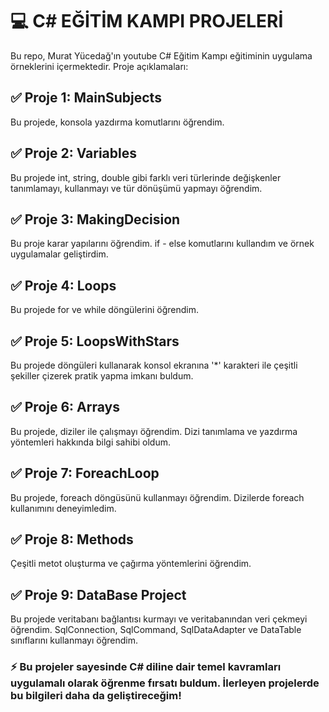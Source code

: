 # 💻 C# EĞİTİM KAMPI PROJELERİ

Bu repo, Murat Yücedağ'ın youtube C# Eğitim Kampı eğitiminin uygulama örneklerini içermektedir. Proje açıklamaları:

## ✅ Proje 1: MainSubjects
Bu projede, konsola yazdırma komutlarını öğrendim.

## ✅ Proje 2: Variables
Bu projede int, string, double gibi farklı veri türlerinde değişkenler tanımlamayı, kullanmayı ve tür dönüşümü yapmayı öğrendim. 

## ✅ Proje 3: MakingDecision
Bu proje karar yapılarını öğrendim. if - else komutlarını kullandım ve örnek uygulamalar geliştirdim.

## ✅ Proje 4: Loops
Bu projede for ve while döngülerini öğrendim.

## ✅ Proje 5: LoopsWithStars
Bu projede döngüleri kullanarak konsol ekranına '*' karakteri ile çeşitli şekiller çizerek pratik yapma imkanı buldum.

## ✅ Proje 6: Arrays
Bu projede, diziler ile çalışmayı öğrendim. Dizi tanımlama ve yazdırma yöntemleri hakkında bilgi sahibi oldum.

## ✅ Proje 7: ForeachLoop
Bu projede, foreach döngüsünü kullanmayı öğrendim. Dizilerde foreach kullanımını deneyimledim.

## ✅ Proje 8: Methods
Çeşitli metot oluşturma ve çağırma yöntemlerini öğrendim.

## ✅ Proje 9: DataBase Project
Bu projede veritabanı bağlantısı kurmayı ve veritabanından veri çekmeyi öğrendim. SqlConnection, SqlCommand, SqlDataAdapter ve DataTable sınıflarını kullanmayı öğrendim.



### ⚡ Bu projeler sayesinde C# diline dair temel kavramları uygulamalı olarak öğrenme fırsatı buldum. İlerleyen projelerde bu bilgileri daha da geliştireceğim!
